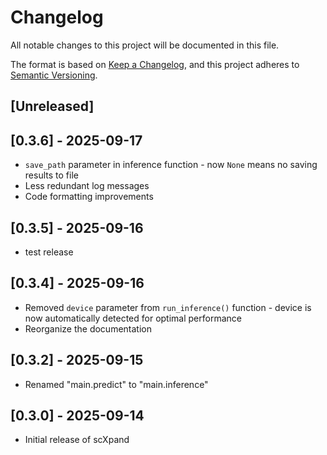 # Changelog

All notable changes to this project will be documented in this file.

The format is based on [Keep a Changelog](https://keepachangelog.com/en/1.0.0/),
and this project adheres to [Semantic Versioning](https://semver.org/spec/v2.1.0.html).

## [Unreleased]

## [0.3.6] - 2025-09-17

- `save_path` parameter in inference function - now `None` means no saving results to file
- Less redundant log messages
- Code formatting improvements


## [0.3.5] - 2025-09-16

- test release
## [0.3.4] - 2025-09-16

- Removed `device` parameter from `run_inference()` function - device is now automatically detected for optimal performance
- Reorganize the documentation

## [0.3.2] - 2025-09-15

- Renamed "main.predict" to "main.inference"

## [0.3.0] - 2025-09-14

- Initial release of scXpand
